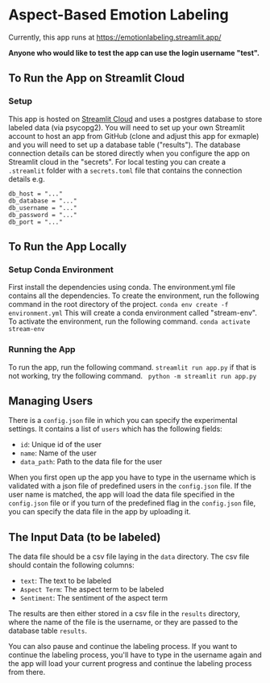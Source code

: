 # Aspect-Based Emotion Labeling

Currently, this app runs at https://emotionlabeling.streamlit.app/

<b>Anyone who would like to test the app can use the login username "test".</b>





## To Run the App on Streamlit Cloud 

### Setup

This app is hosted on [Streamlit Cloud](https://docs.streamlit.io/streamlit-community-cloud) and uses a postgres database to store labeled data (via psycopg2). You will need to set up your own Streamlit account to host an app from GitHub (clone and adjust this app for exmaple) and you will need to set up a database table ("results"). The database connection details can be stored directly when you configure the app on Streamlit cloud in the "secrets". For local testing you can create a ```.streamlit``` folder with a ```secrets.toml``` file that contains the connection  details e.g. 

```
db_host = "..."
db_database = "..."
db_username = "..."
db_password = "..."
db_port = "..."
```

## To Run the App Locally
### Setup Conda Environment
First install the dependencies using conda. The environment.yml file contains all the dependencies. To create the environment, run the following command in the root directory of the project.
``` conda env create -f environment.yml ```
This will create a conda environment called "stream-env". To activate the environment, run the following command.
``` conda activate stream-env ```

### Running the App
To run the app, run the following command.
``` streamlit run app.py ```
if that is not working, try the following command.
``` python -m streamlit run app.py```

## Managing Users
There is a `config.json` file in which you can specify the experimental settings.
It contains a list of `users` which has the following fields:
- `id`: Unique id of the user
- `name`: Name of the user
- `data_path`: Path to the data file for the user

When you first open up the app you have to type in the username which is validated with a json file of predefined users in the `config.json` file. If the user name is matched, the app will load the data file specified in the `config.json` file or if you turn of the predefined flag in the `config.json` file, you can specify the data file in the app by uploading it.

## The Input Data (to be labeled)
The data file should be a csv file laying in the `data` directory. The csv file should contain the following columns:

- `text`: The text to be labeled
- `Aspect Term`: The aspect term to be labeled
- `Sentiment`: The sentiment of the aspect term

The results are then either stored in a csv file in the `results` directory, where the name of the file is the username, or they are passed to the database table `results`.

You can also pause and continue the labeling process. If you want to continue the labeling process, you'll have to type in the username again and the app will load your current progress and continue the labeling process from there.

